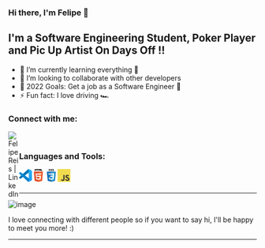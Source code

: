 ### Hi there, I'm Felipe 👋 


## I'm a Software Engineering Student, Poker Player and Pic Up Artist On Days Off !!

- 🌱 I’m currently learning everything 🤣
- 👯 I’m looking to collaborate with other developers
- 🥅 2022 Goals: Get a job as a Software Engineer 🎯
- ⚡ Fun fact: I love driving 🏎

### Connect with me:


[<img align="left" target="_blank" alt="FelipeReis | LinkedIn" width="22px" src="https://www.iconsdb.com/icons/preview/white/linkedin-xxl.png" />][linkedin]



<br />

### Languages and Tools:

[<img align="left" target="_blank" alt="Visual Studio Code" width="26px" src="https://raw.githubusercontent.com/github/explore/80688e429a7d4ef2fca1e82350fe8e3517d3494d/topics/visual-studio-code/visual-studio-code.png" />][visualcode]
[<img align="left" target="_blank" alt="HTML5" width="26px" src="https://raw.githubusercontent.com/github/explore/80688e429a7d4ef2fca1e82350fe8e3517d3494d/topics/html/html.png" />][HTML]
[<img align="left" target="_blank" alt="CSS3" width="26px" src="https://raw.githubusercontent.com/github/explore/80688e429a7d4ef2fca1e82350fe8e3517d3494d/topics/css/css.png" />][css]
[<img align="left" target="_blank" alt="JavaScript" width="26px" src="https://raw.githubusercontent.com/github/explore/80688e429a7d4ef2fca1e82350fe8e3517d3494d/topics/javascript/javascript.png" />][js]


<br />
<br />



---


![image](https://user-images.githubusercontent.com/98500301/151679630-d67e4cda-09a5-4087-9741-52bd0fd8f993.gif)


I love connecting with different people so if you want to say hi, I'll be happy to meet you more! :)


--------

[linkedin]: https://www.linkedin.com/in/felipe-reis-b28bb320a
[visualcode]: https://code.visualstudio.com
[html]: https://en.wikipedia.org/wiki/HTML
[css]: https://pt.wikipedia.org/wiki/Cascading_Style_Sheets
[js]: https://pt.wikipedia.org/wiki/JavaScript
